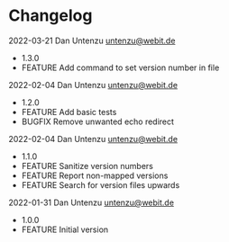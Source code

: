 # Changelog

2022-03-21 Dan Untenzu <untenzu@webit.de>

  * 1.3.0
  * FEATURE Add command to set version number in file

2022-02-04 Dan Untenzu <untenzu@webit.de>

  * 1.2.0
  * FEATURE Add basic tests
  * BUGFIX Remove unwanted echo redirect

2022-02-04 Dan Untenzu <untenzu@webit.de>

  * 1.1.0
  * FEATURE Sanitize version numbers
  * FEATURE Report non-mapped versions
  * FEATURE Search for version files upwards

2022-01-31 Dan Untenzu <untenzu@webit.de>

  * 1.0.0
  * FEATURE Initial version
